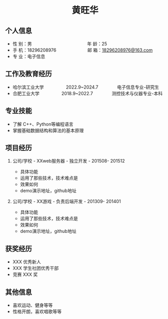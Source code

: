  <center>
     <h1>黄旺华</h1>
 </center>

## 个人信息 

* 性 别：男&emsp;&emsp;&emsp;&emsp;&emsp;&emsp;&emsp;&emsp;&emsp;&emsp;&emsp;&emsp;&ensp;年 龄：25  
* 手 机：18296208976 &emsp;&emsp;&emsp;&emsp;&emsp;&emsp;&ensp;  邮 箱：18296208976@163.com    
* 专 业：电子信息 &emsp;&emsp;&emsp;&emsp;&emsp;

## 工作及教育经历

* 哈尔滨工业大学&emsp;&emsp;&emsp;&emsp;&emsp;2022.9~2024.7&emsp;&emsp;&emsp;&emsp; 电子信息专业-研究生         
* 合肥工业大学&emsp;&emsp;&emsp;&emsp;&emsp;2018.9~2022.7&emsp;&emsp;&emsp;&emsp; 测控技术与仪器专业-本科  

## 专业技能

* 了解 C++、Python等编程语言
* 掌握基础数据结构和算法的基本原理

## 项目经历

1. 公司/学校 - XXweb服务器 - 独立开发 - 201508- 201512 
    * 具体功能 
    * 运用了那些技术，技术难点是
    * 效果如何
    * demo演示地址，github地址 

2. 公司/学校 - XX游戏 - 负责后端开发 - 201309- 201401 
    * 具体功能 
    * 运用了那些技术，技术难点是
    * 效果如何
    * demo演示地址，github地址 

## 获奖经历
* XXX 优秀新人
* XXX 学生社团优秀干部
* 竞赛 XXX 奖

## 其他信息 
* 喜欢运动、健身等等
* 性格开朗，喜欢唱歌等等 
